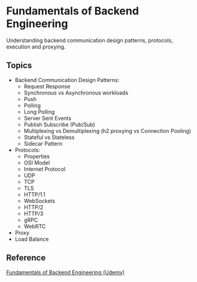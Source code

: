 # Fundamentals of Backend Engineering

Understanding backend communication design patterns, protocols, execution and proxying.

## Topics

- Backend Communication Design Patterns:
  - Request Response
  - Synchronous vs Asynchronous workloads
  - Push
  - Polling
  - Long Polling
  - Server Sent Events
  - Publish Subscribe (Pub/Sub)
  - Multiplexing vs Demultiplexing (h2 proxying vs Connection Pooling)
  - Stateful vs Stateless
  - Sidecar Pattern
- Protocols:
  - Properties
  - OSI Model
  - Internet Protocol
  - UDP
  - TCP
  - TLS
  - HTTP/1.1
  - WebSockets
  - HTTP/2
  - HTTP/3
  - gRPC
  - WebRTC
- Proxy
- Load Balance

## Reference

[Fundamentals of Backend Engineering (Udemy)](https://www.udemy.com/course/fundamentals-of-backend-communications-and-protocols/)

